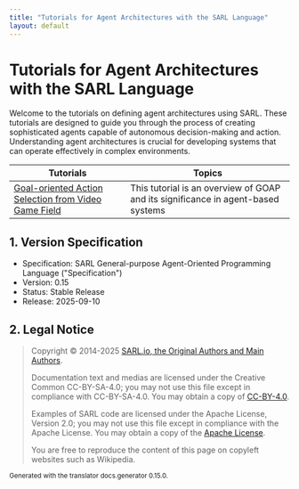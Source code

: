 ```yaml
---
title: "Tutorials for Agent Architectures with the SARL Language"
layout: default
---
```


# Tutorials for Agent Architectures with the SARL Language

Welcome to the tutorials on defining agent architectures using SARL. These tutorials are designed to guide you through the process of creating sophisticated agents capable of autonomous decision-making and action. Understanding agent architectures is crucial for developing systems that can operate effectively in complex environments.

| Tutorials | Topics |
|----------|-------|
| [Goal-oriented Action Selection from Video Game Field](./GameTGob.html) | This tutorial is an overview of GOAP and its significance in agent-based systems |

## 1. Version Specification

* Specification: SARL General-purpose Agent-Oriented Programming Language ("Specification")
* Version: 0.15
* Status: Stable Release
* Release: 2025-09-10

## 2. Legal Notice

> Copyright &copy; 2014-2025 [SARL.io, the Original Authors and Main Authors](http://www.sarl.io/about/index.html).
>
> Documentation text and medias are licensed under the Creative Common CC-BY-SA-4.0;
> you may not use this file except in compliance with CC-BY-SA-4.0.
> You may obtain a copy of [CC-BY-4.0](https://creativecommons.org/licenses/by-sa/4.0/deed.en).
>
> Examples of SARL code are licensed under the Apache License, Version 2.0;
> you may not use this file except in compliance with the Apache License.
> You may obtain a copy of the [Apache License](http://www.apache.org/licenses/LICENSE-2.0).
>
> You are free to reproduce the content of this page on copyleft websites such as Wikipedia.

<small>Generated with the translator docs.generator 0.15.0.</small>
